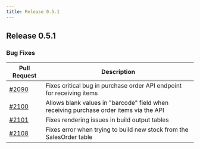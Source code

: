 ```yaml
---
title: Release 0.5.1
---
```


## Release 0.5.1

### Bug Fixes

| Pull Request | Description |
| --- | --- |
| [#2090](https://github.com/inventree/InvenTree/pull/2090) | Fixes critical bug in purchase order API endpoint for receiving items |
| [#2100](https://github.com/inventree/InvenTree/pull/2100) | Allows blank values in "barcode" field when receiving purchase order items via the API |
| [#2101](https://github.com/inventree/InvenTree/pull/2101) | Fixes rendering issues in build output tables |
| [#2108](https://github.com/inventree/InvenTree/pull/2108) | Fixes error when trying to build new stock from the SalesOrder table |
